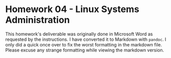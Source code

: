 # Homework 04 - Linux Systems Administration

This homework's deliverable was originally done in Microsoft Word as requested by the instructions. I have converted it to Markdown with `pandoc`. I only did a quick once over to fix the worst formatting in the markdown file. Please excuse any strange formatting while viewing the markdown version.